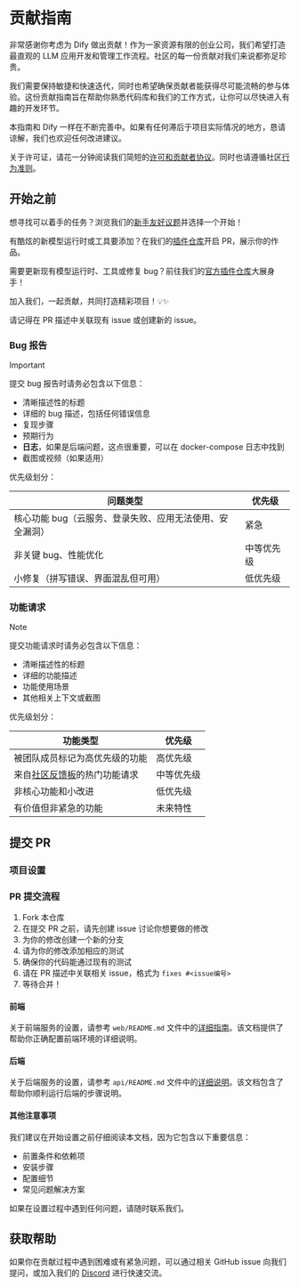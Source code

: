 # 贡献指南

非常感谢你考虑为 Dify 做出贡献！作为一家资源有限的创业公司，我们希望打造最直观的 LLM 应用开发和管理工作流程。社区的每一份贡献对我们来说都弥足珍贵。

我们需要保持敏捷和快速迭代，同时也希望确保贡献者能获得尽可能流畅的参与体验。这份贡献指南旨在帮助你熟悉代码库和我们的工作方式，让你可以尽快进入有趣的开发环节。

本指南和 Dify 一样在不断完善中。如果有任何滞后于项目实际情况的地方，恳请谅解，我们也欢迎任何改进建议。

关于许可证，请花一分钟阅读我们简短的[许可和贡献者协议](./LICENSE)。同时也请遵循社区[行为准则](https://github.com/langgenius/.github/blob/main/CODE_OF_CONDUCT.md)。

## 开始之前

想寻找可以着手的任务？浏览我们的[新手友好议题](https://github.com/langgenius/dify/issues?q=is%3Aissue%20state%3Aopen%20label%3A%22good%20first%20issue%22)并选择一个开始！

有酷炫的新模型运行时或工具要添加？在我们的[插件仓库](https://github.com/langgenius/dify-plugins)开启 PR，展示你的作品。

需要更新现有模型运行时、工具或修复 bug？前往我们的[官方插件仓库](https://github.com/langgenius/dify-official-plugins)大展身手！

加入我们，一起贡献，共同打造精彩项目！💡✨

请记得在 PR 描述中关联现有 issue 或创建新的 issue。

### Bug 报告

> [!IMPORTANT]
> 提交 bug 报告时请务必包含以下信息：

- 清晰描述性的标题
- 详细的 bug 描述，包括任何错误信息
- 复现步骤
- 预期行为
- **日志**，如果是后端问题，这点很重要，可以在 docker-compose 日志中找到
- 截图或视频（如果适用）

优先级划分：

  | 问题类型                                           | 优先级     |
  | -------------------------------------------------- | ---------- |
  | 核心功能 bug（云服务、登录失败、应用无法使用、安全漏洞） | 紧急       |
  | 非关键 bug、性能优化                                | 中等优先级 |
  | 小修复（拼写错误、界面混乱但可用）                  | 低优先级   |


### 功能请求

> [!NOTE]
> 提交功能请求时请务必包含以下信息：

- 清晰描述性的标题
- 详细的功能描述
- 功能使用场景
- 其他相关上下文或截图

优先级划分：

  | 功能类型                                           | 优先级     |
  | -------------------------------------------------- | ---------- |
  | 被团队成员标记为高优先级的功能                      | 高优先级   |
  | 来自[社区反馈板](https://github.com/langgenius/dify/discussions/categories/feedbacks)的热门功能请求 | 中等优先级 |
  | 非核心功能和小改进                                  | 低优先级   |
  | 有价值但非紧急的功能                                | 未来特性   |

## 提交 PR

### 项目设置

### PR 提交流程

1. Fork 本仓库
2. 在提交 PR 之前，请先创建 issue 讨论你想要做的修改
3. 为你的修改创建一个新的分支
4. 请为你的修改添加相应的测试
5. 确保你的代码能通过现有的测试
6. 请在 PR 描述中关联相关 issue，格式为 `fixes #<issue编号>`
7. 等待合并！

#### 前端

关于前端服务的设置，请参考 `web/README.md` 文件中的[详细指南](https://github.com/langgenius/dify/blob/main/web/README.md)。该文档提供了帮助你正确配置前端环境的详细说明。

#### 后端

关于后端服务的设置，请参考 `api/README.md` 文件中的[详细说明](https://github.com/langgenius/dify/blob/main/api/README.md)。该文档包含了帮助你顺利运行后端的步骤说明。

#### 其他注意事项

我们建议在开始设置之前仔细阅读本文档，因为它包含以下重要信息：
- 前置条件和依赖项
- 安装步骤
- 配置细节
- 常见问题解决方案

如果在设置过程中遇到任何问题，请随时联系我们。

## 获取帮助

如果你在贡献过程中遇到困难或有紧急问题，可以通过相关 GitHub issue 向我们提问，或加入我们的 [Discord](https://discord.gg/8Tpq4AcN9c) 进行快速交流。
